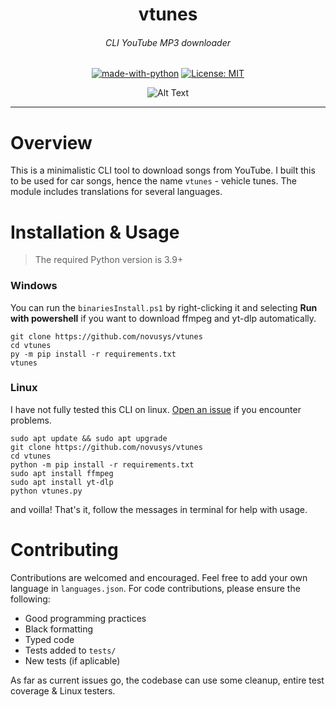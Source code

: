 <div align="center">
<h1>vtunes</h1>
<h6><i>CLI YouTube MP3 downloader</i></h6>

[![made-with-python](https://img.shields.io/badge/Made%20with-Python-1f425f.svg)](https://www.python.org/)
[![License: MIT](https://img.shields.io/badge/License-MIT-yellow.svg)](https://opensource.org/licenses/MIT)

![Alt Text](https://s4.gifyu.com/images/v2adc85054de801bf8.gif)
</div>
<hr>

# Overview

This is a minimalistic CLI tool to download songs from YouTube. I built this to be used for car songs, hence the name
`vtunes` - vehicle tunes. The module includes translations for several languages.

# Installation & Usage

> The required Python version is 3.9+

### Windows

You can run the `binariesInstall.ps1` by right-clicking it and selecting **Run with powershell** if you want to download
ffmpeg and yt-dlp automatically.

```
git clone https://github.com/novusys/vtunes
cd vtunes
py -m pip install -r requirements.txt
vtunes
```

### Linux

I have not fully tested this CLI on linux. [Open an issue](https://github.com/ammarsys/vtunes/issues) if you encounter problems.
```
sudo apt update && sudo apt upgrade
git clone https://github.com/novusys/vtunes
cd vtunes
python -m pip install -r requirements.txt
sudo apt install ffmpeg
sudo apt install yt-dlp
python vtunes.py
```

and voilla! That's it, follow the messages in terminal for help with usage.

# Contributing

Contributions are welcomed and encouraged. Feel free to add your own language in `languages.json`.
For code contributions, please ensure the following:

- Good programming practices
- Black formatting
- Typed code
- Tests added to `tests/`
- New tests (if aplicable)

As far as current issues go, the codebase can use some cleanup, entire test coverage & Linux testers.